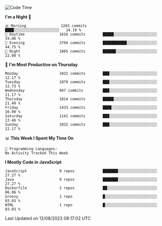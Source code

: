 <!--START_SECTION:waka-->
![Code Time](http://img.shields.io/badge/Code%20Time-1%2C305%20hrs%2058%20mins-blue)

**I'm a Night 🦉** 

```text
🌞 Morning                1203 commits        ████░░░░░░░░░░░░░░░░░░░░░   14.19 % 
🌆 Daytime                1616 commits        █████░░░░░░░░░░░░░░░░░░░░   19.06 % 
🌃 Evening                3794 commits        ███████████░░░░░░░░░░░░░░   44.75 % 
🌙 Night                  1865 commits        ██████░░░░░░░░░░░░░░░░░░░   22.00 % 
```
📅 **I'm Most Productive on Thursday** 

```text
Monday                   1032 commits        ███░░░░░░░░░░░░░░░░░░░░░░   12.17 % 
Tuesday                  1079 commits        ███░░░░░░░░░░░░░░░░░░░░░░   12.73 % 
Wednesday                947 commits         ███░░░░░░░░░░░░░░░░░░░░░░   11.17 % 
Thursday                 1814 commits        █████░░░░░░░░░░░░░░░░░░░░   21.40 % 
Friday                   1433 commits        ████░░░░░░░░░░░░░░░░░░░░░   16.90 % 
Saturday                 1141 commits        ███░░░░░░░░░░░░░░░░░░░░░░   13.46 % 
Sunday                   1032 commits        ███░░░░░░░░░░░░░░░░░░░░░░   12.17 % 
```


📊 **This Week I Spent My Time On** 

```text
💬 Programming Languages: 
No Activity Tracked This Week
```

**I Mostly Code in JavaScript** 

```text
JavaScript               9 repos             ███████░░░░░░░░░░░░░░░░░░   27.27 % 
Java                     9 repos             ███████░░░░░░░░░░░░░░░░░░   27.27 % 
Dockerfile               2 repos             ██░░░░░░░░░░░░░░░░░░░░░░░   06.06 % 
Groovy                   1 repo              █░░░░░░░░░░░░░░░░░░░░░░░░   03.03 % 
HTML                     1 repo              █░░░░░░░░░░░░░░░░░░░░░░░░   03.03 % 
```




 Last Updated on 12/08/2023 08:17:02 UTC
<!--END_SECTION:waka-->
